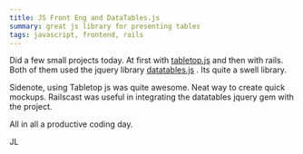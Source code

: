 ```yaml
---
title: JS Front Eng and DataTables.js 
summary: great js library for presenting tables
tags: javascript, frontend, rails
---
```


Did a few small projects today.  At first with [tabletop.js](http://builtbybalance.com/Tabletop/) and then with
rails.  Both of them used the jquery library [datatables.js](https://datatables.net/) .  Its quite
a swell library.

Sidenote, using Tabletop js was quite awesome.  Neat way to create quick
mockups.  Railscast was useful in integrating the datatables jquery gem
with the project.

All in all a productive coding day.

JL
